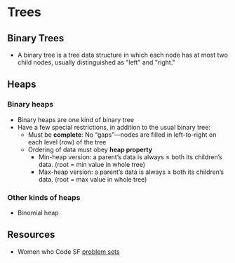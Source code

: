 # Trees

## Binary Trees
- A binary tree is a tree data structure in which each node has at most two child nodes, usually distinguished as "left" and "right."

##  Heaps
### Binary heaps
- Binary heaps are one kind of binary tree
- Have a few special restrictions, in addition to the usual binary tree:
    - Must be **complete**: No “gaps”—nodes are filled in left-to-right on each level (row) of the tree
    - Ordering of data must obey **heap property**
        - Min-heap version: a parent’s data is always ≤ both its children’s data. (root = min value in whole tree)
        - Max-heap version: a parent’s data is always ≥ both its children’s data. (root = max value in whole tree)

### Other kinds of heaps
- Binomial heap

## Resources
- Women who Code SF [problem sets](https://github.com/WomenWhoCode/wwcsf-algos/blob/master/topics/trees.md)